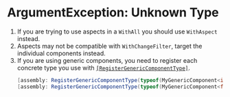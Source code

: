 # ArgumentException: Unknown Type

1. If you are trying to use aspects in a `WithAll` you should use `WithAspect` instead.
1. Aspects may not be compatible with `WithChangeFilter`, target the individual components instead.
1. If you are using generic components, you need to register each concrete type you use with [`[RegisterGenericComponentType]`](https://docs.unity3d.com/Packages/com.unity.entities@latest/index.html?subfolder=/api/Unity.Entities.RegisterGenericComponentTypeAttribute.html).  
   ```csharp 
   [assembly: RegisterGenericComponentType(typeof(MyGenericComponent<int>))]
   [assembly: RegisterGenericComponentType(typeof(MyGenericComponent<float>))]
   ```
